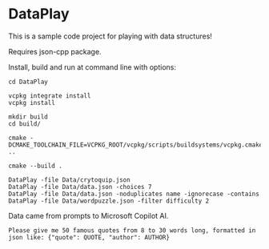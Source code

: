 # DataPlay
This is a sample code project for playing with data structures!

Requires json-cpp package.

Install, build and run at command line with options:

```
cd DataPlay

vcpkg integrate install
vcpkg install

mkdir build
cd build/

cmake -DCMAKE_TOOLCHAIN_FILE=VCPKG_ROOT/vcpkg/scripts/buildsystems/vcpkg.cmake ..

cmake --build .

DataPlay -file Data/crytoquip.json
DataPlay -file Data/data.json -choices 7
DataPlay -file Data/data.json -noduplicates name -ignorecase -contains
DataPlay -file Data/wordpuzzle.json -filter difficulty 2
```

Data came from prompts to Microsoft Copilot AI.

```Please give me 50 famous quotes from 8 to 30 words long, formatted in json like: {"quote": QUOTE, "author": AUTHOR}```
